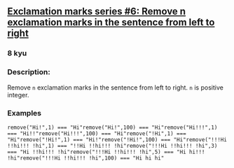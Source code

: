 <h2><a href=https://www.codewars.com/kata/57faf7275c991027af000679/train/csharp target="_blank">Exclamation marks series #6: Remove n exclamation marks in the sentence from left to right</a></h2><h3>8 kyu</h3><h3 id="description">Description:</h3><p> Remove <code>n</code> exclamation marks in the sentence from left to right. <code>n</code> is positive integer.</p><h3 id="examples">Examples</h3><pre><code>remove("Hi!",1) === "Hi"remove("Hi!",100) === "Hi"remove("Hi!!!",1) === "Hi!!"remove("Hi!!!",100) === "Hi"remove("!Hi",1) === "Hi"remove("!Hi!",1) === "Hi!"remove("!Hi!",100) === "Hi"remove("!!!Hi !!hi!!! !hi",1) === "!!Hi !!hi!!! !hi"remove("!!!Hi !!hi!!! !hi",3) === "Hi !!hi!!! !hi"remove("!!!Hi !!hi!!! !hi",5) === "Hi hi!!! !hi"remove("!!!Hi !!hi!!! !hi",100) === "Hi hi hi"</code></pre>